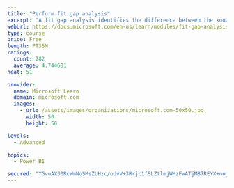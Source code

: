 ```yaml
---
title: "Perform fit gap analysis"
excerpt: "A fit gap analysis identifies the difference between the known requirements and the proposed or current solution. This module covers performing a fit gap analysis."
webUrl: https://docs.microsoft.com/en-us/learn/modules/fit-gap-analysis/
type: course
price: Free
length: PT35M
ratings:
  count: 282
  average: 4.744681
heat: 51

provider:
  name: Microsoft Learn
  domain: microsoft.com
  images:
    - url: /assets/images/organizations/microsoft.com-50x50.jpg
      width: 50
      height: 50

levels:
  - Advanced

topics:
  - Power BI

secured: "YGvuAX30RcWmNoSMsZLHzc/odvV+3Rrjc1fSLZtlmjWMzFwATjM87REYX+nojZSlviIYvMnIYNfTeL61HDugBLC0wbpCY8FnEosq+roDMwxDKTeWqclwOTECyThqUxGpL1bZKSMiwJ0K7RDBTgPFh67dGX5PdyteuliToMjW4/dzYvfcAcu/qyy05wOC5f0VX4VwrapSVhBehUJJPIsmXTlfa9ys1kd5jcBVdDGtY8cBsoQy3eUrCelH1R1pUM/KeP/JLF5xpTM8boWg4gZurZScD/bD+eh+7z9Abel7PItESd9MARFbfBwhqcT7YmOMZaqhwyXVOxRJx6kStTLtyLM6RgHSXaKnGHOhh3hy56Le/E2fJOTklFSXQi1JiJMtS+pteS9HQP1T/F4yeFVlQA==;9AS3uRwMXW00ahn8jiaYYw=="
---
```


